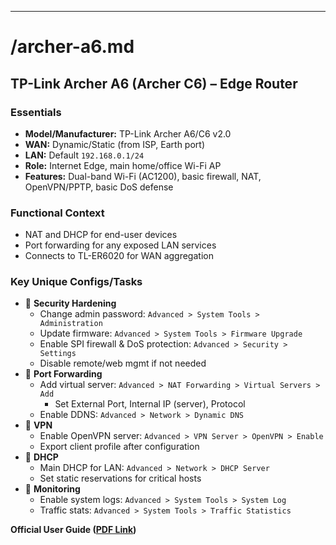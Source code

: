 ---

# /archer-a6.md

## TP-Link Archer A6 (Archer C6) – Edge Router

### Essentials

- **Model/Manufacturer:** TP-Link Archer A6/C6 v2.0
- **WAN:** Dynamic/Static (from ISP, Earth port)
- **LAN:** Default `192.168.0.1/24`
- **Role:** Internet Edge, main home/office Wi-Fi AP
- **Features:** Dual-band Wi-Fi (AC1200), basic firewall, NAT, OpenVPN/PPTP, basic DoS defense


### Functional Context

- NAT and DHCP for end-user devices
- Port forwarding for any exposed LAN services
- Connects to TL-ER6020 for WAN aggregation


### Key Unique Configs/Tasks

- 🔹 **Security Hardening**
    - Change admin password: `Advanced > System Tools > Administration`
    - Update firmware: `Advanced > System Tools > Firmware Upgrade`
    - Enable SPI firewall \& DoS protection: `Advanced > Security > Settings`
    - Disable remote/web mgmt if not needed
- 🔹 **Port Forwarding**
    - Add virtual server:
`Advanced > NAT Forwarding > Virtual Servers > Add`
        - Set External Port, Internal IP (server), Protocol
    - Enable DDNS:
`Advanced > Network > Dynamic DNS`
- 🔹 **VPN**
    - Enable OpenVPN server:
`Advanced > VPN Server > OpenVPN > Enable`
    - Export client profile after configuration
- 🔹 **DHCP**
    - Main DHCP for LAN:
`Advanced > Network > DHCP Server`
    - Set static reservations for critical hosts
- 🔹 **Monitoring**
    - Enable system logs:
`Advanced > System Tools > System Log`
    - Traffic stats:
`Advanced > System Tools > Traffic Statistics`

**Official User Guide ([PDF Link](https://ppl-ai-file-upload.s3.amazonaws.com/web/direct-files/attachments/58692800/96ca62ba-1e0c-4625-b9e1-bb61591e3443/Archer-A6-C6-US-2.0_User-Guide.pdf))**